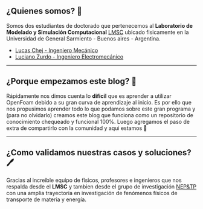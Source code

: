 ## ¿Quienes somos? 🖖

Somos dos estudiantes de doctorado que pertenecemos al **Laboratorio de Modelado y Simulación Computacional** [LMSC](https://www.linkedin.com/in/laboratory-of-modeling-and-computational-simulations-lmsc-b47b17266/) ubicado fisicamente en la Universidad de General Sarmiento - Buenos aires - Argentina.

- [Lucas Chej - Ingeniero Mecánico](https://www.linkedin.com/in/lucaschej/)
- [Luciano Zurdo - Ingeniero Electromecánico](https://www.linkedin.com/in/luis-luciano-zurdo/)

---
## ¿Porque empezamos este blog? 🤔

Rápidamente nos dimos cuenta lo **dificil** que es aprender a utilizar OpenFoam debido a su gran curva de aprendizaje al inicio. Es por ello que nos propusimos aprender todo lo que podamos sobre este gran programa y (para no olvidarlo) creamos este blog que funciona como un repositorio de conocimiento chequeado y funcional 100%. Luego agregamos el paso de extra de compartirlo con la comunidad y aqui estamos 🤗

---
## ¿Como validamos nuestras casos y soluciones? 🖊️
Gracias al increible equipo de físicos, profesores e ingenieros que nos respalda desde el **LMSC** y tambien desde el grupo de investigación [NEP&TP](https://neptp.netlify.app/) con una amplia trayectoria en investigación de fenómenos físicos de transporte de materia y energía.
